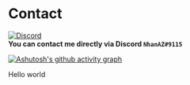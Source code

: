 # Contact
[![Discord](https://img.shields.io/discord/986553214889517088?label=discord&color=7289DA&logo=discord)](https://discord.gg/j2X83ujT6c)\
**You can contact me directly via Discord `NhanAZ#9115`**

[![Ashutosh's github activity graph](https://activity-graph.herokuapp.com/graph?username=NhanAZ&theme=react-dark)](#)

Hello world
